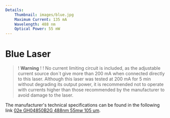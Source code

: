 ```yaml
---
Details:
    Thumbnail: images/blue.jpg
    Maximum Current: 135 mA
    Wavelength: 488 nm
    Optical Power: 55 mW
---
```

<!-- There should be only one Header per page. You do not need to use all the keys -->

# Blue Laser

>! **Warning** 
>!
>! No current limiting circuit is included, as the adjustable current source don´t give more than 200 mA when connected directly to this laser. Although this laser was tested at 200 mA for 5 min without degrading its output power, it is recommended not to operate with currents higher than those recommended by the manufacturer to avoid damage to the laser.

The manufacturer's technical specifications can be found in the following link
 [02e GH04850B2G 488nm 55mw 105 um](docu/02eGH04850B2G488nm55mw105um.pdf). 